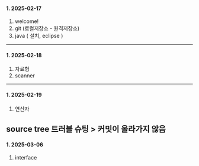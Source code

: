####  1. 2025-02-17 
1. welcome!
2. git (로컬저장소 - 원격저장소)
3. java ( 설치, eclipse )

---
####  1. 2025-02-18
1. 자료형
2. scanner
---
####  1. 2025-02-19
1. 연산자

source tree 트러블 슈팅 > 커밋이 올라가지 않음
---
####  1. 2025-03-06
1. interface
